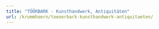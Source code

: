 ```yaml
---
title: "TÖÖRBARK - Kunsthandwerk, Antiquitäten"
url: /krummhoern/toeoerbark-kunsthandwerk-antiquitaeten/
---
```

